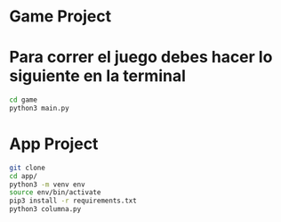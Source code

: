 # Game Project 

# Para correr el juego debes hacer lo siguiente en la terminal

 ```sh
 cd game 
 python3 main.py
```

# App Project
```sh
git clone 
cd app/
python3 -m venv env
source env/bin/activate
pip3 install -r requirements.txt
python3 columna.py
```
